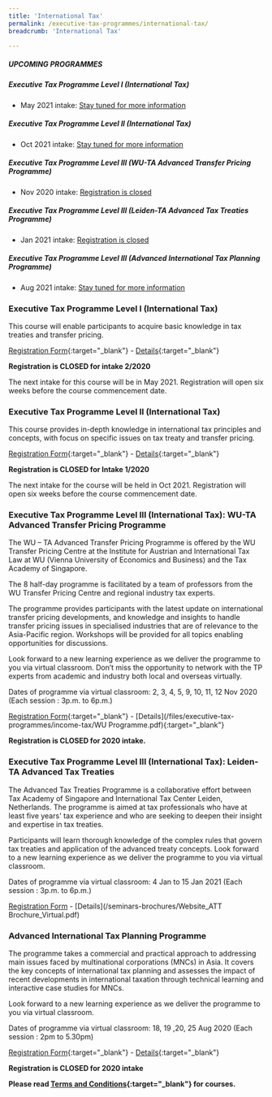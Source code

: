 ```yaml
---
title: 'International Tax'
permalink: /executive-tax-programmes/international-tax/
breadcrumb: 'International Tax'

---
```



##### **UPCOMING PROGRAMMES**
##### **Executive Tax Programme Level I (International Tax)**
* May 2021 intake: [Stay tuned for more information](/executive-tax-programmes/international-tax/#etp1IT-ta-id)

##### **Executive Tax Programme Level II (International Tax)**
* Oct 2021 intake: [Stay tuned for more information](/executive-tax-programmes/international-tax/#etp2IT-ta-id)

##### **Executive Tax Programme Level III (WU-TA Advanced Transfer Pricing Programme)**
* Nov 2020 intake: [Registration is closed](/executive-tax-programmes/international-tax/#wu-ta-id)

##### **Executive Tax Programme Level III (Leiden-TA Advanced Tax Treaties Programme)**
* Jan 2021 intake: [Registration is closed](/executive-tax-programmes/international-tax/#leiden-ta-id)

##### **Executive Tax Programme Level III (Advanced International Tax Planning Programme)**
* Aug 2021 intake: [Stay tuned for more information](/executive-tax-programmes/international-tax/#itp-id)


<a id="etp1IT-ta-id"></a>
### **Executive Tax Programme Level I (International Tax)**

This course will enable participants to acquire basic knowledge in tax treaties and transfer pricing.

[Registration Form](https://docs.google.com/forms/d/1z8UoaLEZ19T82vaWO1l5mohY3BPyFeXdpOlAjDASnQY/edit){:target="_blank"} - [Details](/files/executive-tax-programmes/income-tax/L1IntTax22020brochure.pdf){:target="_blank"}

**Registration is CLOSED for intake 2/2020**

The next intake for this course will be in May 2021. Registration will open six weeks before the course commencement date.

<a id="etp2IT-ta-id"></a>
### **Executive Tax Programme Level II (International Tax)**

This course provides in-depth knowledge in international tax principles and concepts, with focus on specific issues on tax treaty and transfer pricing.

[Registration Form](https://docs.google.com/forms/d/11iWSk4aI3G_OOnH4mNuprJ4PKIYNpLu8z1gB3T6n2Ro/edit){:target="_blank"} - [Details](/files/executive-tax-programmes/income-tax/brochureITPL212020.pdf){:target="_blank"}

**Registration is CLOSED for Intake 1/2020**

The next intake for the course will be held in Oct 2021. Registration will open six weeks before the course commencement date.

<a id="wu-ta-id"></a>
### **Executive Tax Programme Level III (International Tax): WU-TA Advanced Transfer Pricing Programme**

The WU – TA Advanced Transfer Pricing Programme is offered by the WU Transfer Pricing Centre at the Institute for Austrian and International Tax Law at WU (Vienna University of Economics and Business) and the Tax Academy of Singapore. 

The 8 half-day programme is facilitated by a team of professors from the WU Transfer Pricing Centre and regional industry tax experts.

The programme provides participants with the latest update on international transfer pricing developments, and knowledge and insights to handle transfer pricing issues in specialised industries that are of relevance to the Asia-Pacific region. Workshops will be provided for all topics enabling opportunities for discussions.

Look forward to a new learning experience as we deliver the programme to you via virtual classroom. Don’t miss the opportunity to network with the TP experts from academic and industry both local and overseas virtually.

Dates of programme via virtual classroom: 2, 3, 4, 5, 9, 10, 11, 12 Nov 2020 (Each session : 3p.m. to 6p.m.)

[Registration Form](https://forms.gle/mX5Ggpb3wpSQxsDYA){:target="_blank"} - [Details](/files/executive-tax-programmes/income-tax/WU Programme.pdf){:target="_blank"}

**Registration is CLOSED for 2020 intake.**

<a id="leiden-ta-id"></a>
### **Executive Tax Programme Level III (International Tax): Leiden-TA Advanced Tax Treaties**

The Advanced Tax Treaties Programme is a collaborative effort between Tax Academy of Singapore and International Tax Center Leiden, Netherlands. The programme is aimed at tax professionals who have at least five years' tax experience and who are seeking to deepen their insight and expertise in tax treaties.

Participants will learn thorough knowledge of the complex rules that govern tax treaties and application of the advanced treaty concepts. Look forward to a new learning experience as we deliver the programme to you via virtual classroom.

Dates of programme via virtual classroom: 4 Jan to 15 Jan 2021 (Each session : 3p.m. to 6p.m.)

[Registration Form](https://forms.gle/Mw5JPvxU5MsXLoRFA) - [Details](/seminars-brochures/Website_ATT Brochure_Virtual.pdf)

<a id="itp-id"></a>
### **Advanced International Tax Planning Programme**

The programme takes a commercial and practical approach to addressing main issues faced by multinational corporations (MNCs) in Asia. It covers the key concepts of international tax planning and assesses the impact of recent developments in international taxation through technical learning and interactive case studies for MNCs.  

Look forward to a new learning experience as we deliver the programme to you via virtual classroom. 

Dates of programme via virtual classroom: 18, 19 ,20, 25 Aug 2020 (Each session : 2pm to 5.30pm)

[Registration Form](https://docs.google.com/forms/d/1sQFeh0eY6vEfN0qr_EZBxbPp7fJ_102guV29UgSJP8E/edit){:target="_blank"} - [Details](/files/executive-tax-programmes/income-tax/brochureAdvITP2020.pdf){:target="_blank"}

**Registration is CLOSED for 2020 intake**

**Please read [Terms and Conditions](/executive-tax-programmes/Terms-and-Conditions/){:target="_blank"} for courses.**

